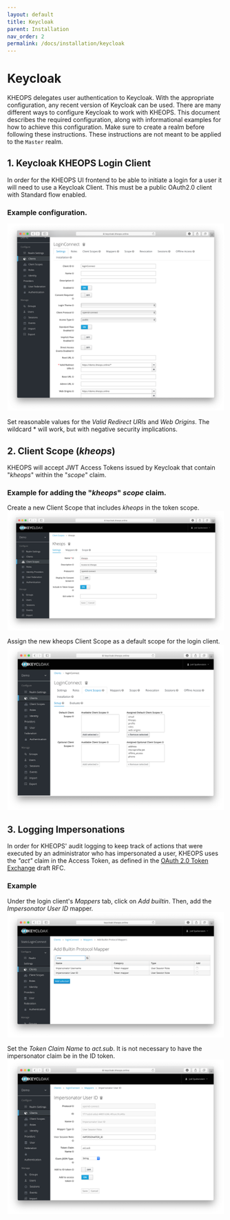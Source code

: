 ```yaml
---
layout: default
title: Keycloak
parent: Installation
nav_order: 2
permalink: /docs/installation/keycloak
---
```


# Keycloak

KHEOPS delegates user authentication to Keycloak. With the appropriate configuration, any recent version of Keycloak can be used. There are many different ways to configure Keycloak to work with KHEOPS. This document describes the required configuration, along with informational examples for how to achieve this configuration. Make sure to create a realm before following these instructions. These instructions are not meant to be applied to the `Master` realm.

## 1. Keycloak KHEOPS Login Client

In order for the KHEOPS UI frontend to be able to initiate a login for a user it will need to use a Keycloak Client. This must be a public OAuth2.0 client with Standard flow enabled.


### Example configuration.
![New Client](/img/keycloak_kheops_login_client.png)

Set reasonable values for the *Valid Redirect URIs* and *Web Origins*. The wildcard * will work, but with negative security implications. 

## 2. Client Scope (*kheops*)

KHEOPS will accept JWT Access Tokens issued by Keycloak that contain "*kheops*" within the "*scope*" claim.

### Example for adding the "*kheops*" *scope* claim.

Create a new Client Scope that includes *kheops* in the token scope.
![New Scope Claim](/img/keycloak_kheops_client_scope.png)

Assign the new kheops Client Scope as a default scope for the login client.
![Add Scope Claim](/img/keycloak_kheops_add_scope.png)

## 3. Logging Impersonations

In order for KHEOPS' audit logging to keep track of actions that were executed by an administrator who has impersonated a user, KHEOPS uses the *"act"* claim in the Access Token, as defined in the [OAuth 2.0 Token Exchange](https://tools.ietf.org/html/draft-ietf-oauth-token-exchange-19#section-4.1) draft RFC.

### Example

Under the login client's *Mappers* tab, click on *Add builtin*. Then, add the *Impersonator User ID* mapper.
![Add Impersonator Mapper](/img/keycloak_kheops_impersonator_builtin.png)

Set the *Token Claim Name* to *act.sub*. It is not necessary to have the impersonator claim be in the ID token.
![Configure Impersonator Mapper](/img/keycloak_kheops_impersonator_mapper.png)


